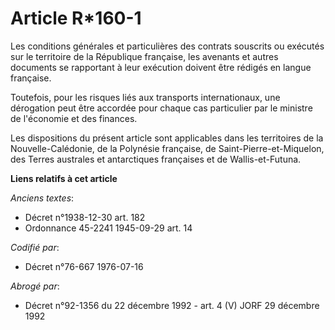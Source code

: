 # Article R*160-1

Les conditions générales et particulières des contrats souscrits ou exécutés sur le territoire de la République française,
les avenants et autres documents se rapportant à leur exécution doivent être rédigés en langue française.

Toutefois, pour les risques liés aux transports internationaux, une dérogation peut être accordée pour chaque cas particulier
par le ministre de l'économie et des finances.

Les dispositions du présent article sont applicables dans les territoires de la Nouvelle-Calédonie, de la Polynésie
française, de Saint-Pierre-et-Miquelon, des Terres australes et antarctiques françaises et de Wallis-et-Futuna.

**Liens relatifs à cet article**

_Anciens textes_:

  - Décret n°1938-12-30 art. 182
  - Ordonnance 45-2241 1945-09-29 art. 14

_Codifié par_:

  - Décret n°76-667 1976-07-16

_Abrogé par_:

  - Décret n°92-1356 du 22 décembre 1992 - art. 4 (V) JORF 29 décembre 1992
